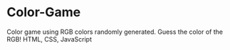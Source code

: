 # Color-Game
Color game using RGB colors randomly generated. Guess the color of the RGB! HTML, CSS, JavaScript
